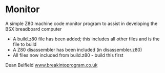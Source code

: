 # Monitor
A simple Z80 machine code monitor program to assist in developing the BSX breadboard computer
- A build.z80 file has been added; this includes all other files and is the file to build
- A Z80 disassembler has been included (in disassembler.z80)
- All files now included from build.z80 - build this first

Dean Belfield
www.breakintoprogram.co.uk
